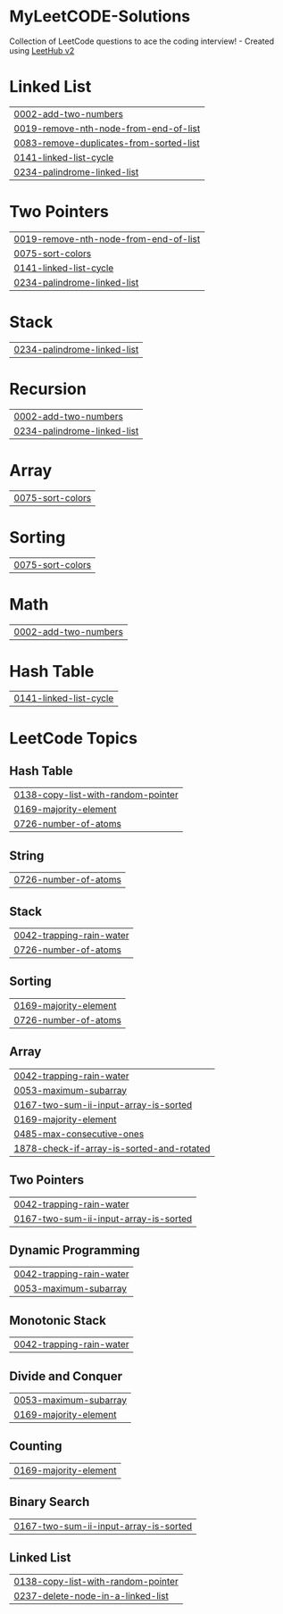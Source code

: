 # MyLeetCODE-Solutions
Collection of LeetCode questions to ace the coding interview! - Created using [LeetHub v2](https://github.com/arunbhardwaj/LeetHub-2.0)


# Linked List
|  |
| ------- |
| [0002-add-two-numbers](https://github.com/SuryakantM24/MyLeetCODE-Solutions/tree/master/0002-add-two-numbers) |
| [0019-remove-nth-node-from-end-of-list](https://github.com/SuryakantM24/MyLeetCODE-Solutions/tree/master/0019-remove-nth-node-from-end-of-list) |
| [0083-remove-duplicates-from-sorted-list](https://github.com/SuryakantM24/MyLeetCODE-Solutions/tree/master/0083-remove-duplicates-from-sorted-list) |
| [0141-linked-list-cycle](https://github.com/SuryakantM24/MyLeetCODE-Solutions/tree/master/0141-linked-list-cycle) |
| [0234-palindrome-linked-list](https://github.com/SuryakantM24/MyLeetCODE-Solutions/tree/master/0234-palindrome-linked-list) |
# Two Pointers
|  |
| ------- |
| [0019-remove-nth-node-from-end-of-list](https://github.com/SuryakantM24/MyLeetCODE-Solutions/tree/master/0019-remove-nth-node-from-end-of-list) |
| [0075-sort-colors](https://github.com/SuryakantM24/MyLeetCODE-Solutions/tree/master/0075-sort-colors) |
| [0141-linked-list-cycle](https://github.com/SuryakantM24/MyLeetCODE-Solutions/tree/master/0141-linked-list-cycle) |
| [0234-palindrome-linked-list](https://github.com/SuryakantM24/MyLeetCODE-Solutions/tree/master/0234-palindrome-linked-list) |
# Stack
|  |
| ------- |
| [0234-palindrome-linked-list](https://github.com/SuryakantM24/MyLeetCODE-Solutions/tree/master/0234-palindrome-linked-list) |
# Recursion
|  |
| ------- |
| [0002-add-two-numbers](https://github.com/SuryakantM24/MyLeetCODE-Solutions/tree/master/0002-add-two-numbers) |
| [0234-palindrome-linked-list](https://github.com/SuryakantM24/MyLeetCODE-Solutions/tree/master/0234-palindrome-linked-list) |
# Array
|  |
| ------- |
| [0075-sort-colors](https://github.com/SuryakantM24/MyLeetCODE-Solutions/tree/master/0075-sort-colors) |
# Sorting
|  |
| ------- |
| [0075-sort-colors](https://github.com/SuryakantM24/MyLeetCODE-Solutions/tree/master/0075-sort-colors) |
# Math
|  |
| ------- |
| [0002-add-two-numbers](https://github.com/SuryakantM24/MyLeetCODE-Solutions/tree/master/0002-add-two-numbers) |
# Hash Table
|  |
| ------- |
| [0141-linked-list-cycle](https://github.com/SuryakantM24/MyLeetCODE-Solutions/tree/master/0141-linked-list-cycle) |
<!---LeetCode Topics Start-->
# LeetCode Topics
## Hash Table
|  |
| ------- |
| [0138-copy-list-with-random-pointer](https://github.com/SuryakantM24/MyLeetCODE-Solutions/tree/master/0138-copy-list-with-random-pointer) |
| [0169-majority-element](https://github.com/SuryakantM24/MyLeetCODE-Solutions/tree/master/0169-majority-element) |
| [0726-number-of-atoms](https://github.com/SuryakantM24/MyLeetCODE-Solutions/tree/master/0726-number-of-atoms) |
## String
|  |
| ------- |
| [0726-number-of-atoms](https://github.com/SuryakantM24/MyLeetCODE-Solutions/tree/master/0726-number-of-atoms) |
## Stack
|  |
| ------- |
| [0042-trapping-rain-water](https://github.com/SuryakantM24/MyLeetCODE-Solutions/tree/master/0042-trapping-rain-water) |
| [0726-number-of-atoms](https://github.com/SuryakantM24/MyLeetCODE-Solutions/tree/master/0726-number-of-atoms) |
## Sorting
|  |
| ------- |
| [0169-majority-element](https://github.com/SuryakantM24/MyLeetCODE-Solutions/tree/master/0169-majority-element) |
| [0726-number-of-atoms](https://github.com/SuryakantM24/MyLeetCODE-Solutions/tree/master/0726-number-of-atoms) |
## Array
|  |
| ------- |
| [0042-trapping-rain-water](https://github.com/SuryakantM24/MyLeetCODE-Solutions/tree/master/0042-trapping-rain-water) |
| [0053-maximum-subarray](https://github.com/SuryakantM24/MyLeetCODE-Solutions/tree/master/0053-maximum-subarray) |
| [0167-two-sum-ii-input-array-is-sorted](https://github.com/SuryakantM24/MyLeetCODE-Solutions/tree/master/0167-two-sum-ii-input-array-is-sorted) |
| [0169-majority-element](https://github.com/SuryakantM24/MyLeetCODE-Solutions/tree/master/0169-majority-element) |
| [0485-max-consecutive-ones](https://github.com/SuryakantM24/MyLeetCODE-Solutions/tree/master/0485-max-consecutive-ones) |
| [1878-check-if-array-is-sorted-and-rotated](https://github.com/SuryakantM24/MyLeetCODE-Solutions/tree/master/1878-check-if-array-is-sorted-and-rotated) |
## Two Pointers
|  |
| ------- |
| [0042-trapping-rain-water](https://github.com/SuryakantM24/MyLeetCODE-Solutions/tree/master/0042-trapping-rain-water) |
| [0167-two-sum-ii-input-array-is-sorted](https://github.com/SuryakantM24/MyLeetCODE-Solutions/tree/master/0167-two-sum-ii-input-array-is-sorted) |
## Dynamic Programming
|  |
| ------- |
| [0042-trapping-rain-water](https://github.com/SuryakantM24/MyLeetCODE-Solutions/tree/master/0042-trapping-rain-water) |
| [0053-maximum-subarray](https://github.com/SuryakantM24/MyLeetCODE-Solutions/tree/master/0053-maximum-subarray) |
## Monotonic Stack
|  |
| ------- |
| [0042-trapping-rain-water](https://github.com/SuryakantM24/MyLeetCODE-Solutions/tree/master/0042-trapping-rain-water) |
## Divide and Conquer
|  |
| ------- |
| [0053-maximum-subarray](https://github.com/SuryakantM24/MyLeetCODE-Solutions/tree/master/0053-maximum-subarray) |
| [0169-majority-element](https://github.com/SuryakantM24/MyLeetCODE-Solutions/tree/master/0169-majority-element) |
## Counting
|  |
| ------- |
| [0169-majority-element](https://github.com/SuryakantM24/MyLeetCODE-Solutions/tree/master/0169-majority-element) |
## Binary Search
|  |
| ------- |
| [0167-two-sum-ii-input-array-is-sorted](https://github.com/SuryakantM24/MyLeetCODE-Solutions/tree/master/0167-two-sum-ii-input-array-is-sorted) |
## Linked List
|  |
| ------- |
| [0138-copy-list-with-random-pointer](https://github.com/SuryakantM24/MyLeetCODE-Solutions/tree/master/0138-copy-list-with-random-pointer) |
| [0237-delete-node-in-a-linked-list](https://github.com/SuryakantM24/MyLeetCODE-Solutions/tree/master/0237-delete-node-in-a-linked-list) |
<!---LeetCode Topics End-->